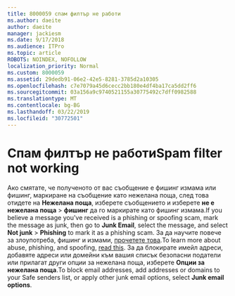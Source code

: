 ```yaml
---
title: 8000059 спам филтър не работи
ms.author: daeite
author: daeite
manager: jackiesm
ms.date: 9/17/2018
ms.audience: ITPro
ms.topic: article
ROBOTS: NOINDEX, NOFOLLOW
localization_priority: Normal
ms.custom: 8000059
ms.assetid: 29dedb91-06e2-42e5-8281-3785d2a10305
ms.openlocfilehash: c7e7079a45d6cecc2bb180e4df4ba17ca5dd2ff6
ms.sourcegitcommit: 03a156a9c9740521155a30775492c7dff0982588
ms.translationtype: MT
ms.contentlocale: bg-BG
ms.lasthandoff: 03/22/2019
ms.locfileid: "30772501"
---
```

# <a name="spam-filter-not-working"></a><span data-ttu-id="cadd7-102">Спам филтър не работи</span><span class="sxs-lookup"><span data-stu-id="cadd7-102">Spam filter not working</span></span>

<span data-ttu-id="cadd7-103">Ако смятате, че полученото от вас съобщение е фишинг измама или фишинг, маркиране на съобщение като нежелана поща, след това отидете на **Нежелана поща**, изберете съобщението и изберете **не е нежелана поща** \> **фишинг** да го маркирате като фишинг измама.</span><span class="sxs-lookup"><span data-stu-id="cadd7-103">If you believe a message you've received is a phishing or spoofing scam, mark the message as junk, then go to **Junk Email**, select the message, and select **Not junk** \> **Phishing** to mark it as a phishing scam.</span></span> <span data-ttu-id="cadd7-104">За да научите повече за злоупотреба, фишинг и измами, [прочетете това](https://support.office.com/article/0d882ea5-eedc-4bed-aebc-079ffa1105a3).</span><span class="sxs-lookup"><span data-stu-id="cadd7-104">To learn more about abuse, phishing, and spoofing, [read this](https://support.office.com/article/0d882ea5-eedc-4bed-aebc-079ffa1105a3).</span></span> <span data-ttu-id="cadd7-105">За да блокирате имейл адреси, добавяте адреси или домейни към вашия списък безопасни податели или прилагат други опции за нежелана поща, изберете **Опции за нежелана поща**.</span><span class="sxs-lookup"><span data-stu-id="cadd7-105">To block email addresses, add addresses or domains to your Safe senders list, or apply other junk email options, select **Junk email options**.</span></span> 
  

